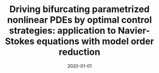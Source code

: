 ---
title: "Driving bifurcating parametrized nonlinear PDEs by optimal control strategies: application to Navier-Stokes equations with model order reduction"
collection: publications
permalink: /publication/2020-01-01-Driving-bifurcating-parametrized-nonlinear-PDEs-by-optimal-control-strategies-application-to-Navier-Stokes-equations-with-model-order-reduction
excerpt: 'arXiv:2010.13506'
date: 2020-01-01
item: 1
venue: 'arXiv:2010.13506'
authors: 'F. Pichi, M. Strazzullo, F. Ballarin, G. Rozza'
pubsource: 'unpublished'
---